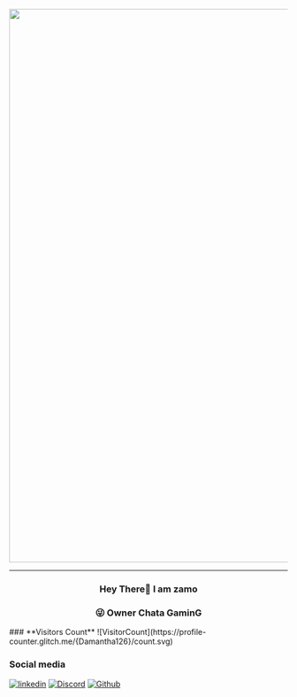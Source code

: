 <p align="center"> 
  <img src="https://cdn.discordapp.com/attachments/983874727825260544/985737565317517312/policenauts-synthwave.gif?size=4096" width="1000" />
</p>


<hr>

<div align="center">
 
</div>
<h3 align="center"> Hey There👋 I am zamo</h1>
<h3 align="center" dir="rtl">Owner Chata GaminG  😜</h3>

                                                              

                                                         

</div>
### **Visitors Count**  
![VisitorCount](https://profile-counter.glitch.me/{Damantha126}/count.svg)

### Social media
[![linkedin](https://skillicons.dev/icons?i=linkedin)](https)
[![Discord](https://skillicons.dev/icons?i=discord)](https)
[![Github](https://skillicons.dev/icons?i=github)](https)
